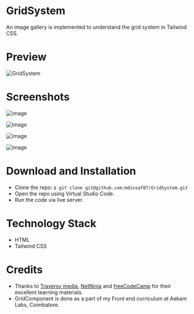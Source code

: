 # GridSystem
An image gallery is implemented to understand the grid system in Tailwind CSS.

# Preview
![GridSystem](https://user-images.githubusercontent.com/47892550/129441411-b0c7541f-2991-4eeb-8453-6beab0fb5b36.gif)

# Screenshots

![image](https://user-images.githubusercontent.com/47892550/129441434-957a60ee-e91b-445f-9fde-0569054c5efd.png)

![image](https://user-images.githubusercontent.com/47892550/129441451-1fb99b24-2da1-4c4b-a7a2-e93ec13634d7.png)

![image](https://user-images.githubusercontent.com/47892550/129441470-c28f288f-5cc0-41b3-96a9-afc1cff48e1a.png)

![image](https://user-images.githubusercontent.com/47892550/129441493-4b9a73b7-4f48-4dbe-93e8-d55e88fce97c.png)

# Download and Installation
- Clone the repo: `$ git clone git@github.com:mdinsaf07/GridSystem.git`
- Open the repo using Virtual Studio Code.
- Run the code via live server.

# Technology Stack 
- HTML
- Tailwind CSS

# Credits
 - Thanks to [Traversy media](https://www.youtube.com/user/TechGuyWeb), [NetNinja](https://www.youtube.com/channel/UCW5YeuERMmlnqo4oq8vwUpg) and [freeCodeCamp](https://www.youtube.com/channel/UC8butISFwT-Wl7EV0hUK0BQ) for their excellent learning materials.
- GridComponent is done as a part of my Front end curriculum at Aekam Labs, Coimbatore.
  

